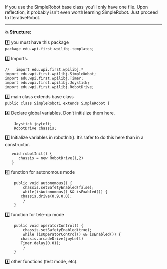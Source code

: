 If you use the SimpleRobot base class, you'll only have one file.
Upon reflection, it probably isn't even worth learning SimpleRobot. Just proceed to IterativeRobot.

----

**:boom: Structure:**

:one:  you must have this package<br>
`package edu.wpi.first.wpilibj.templates;`

:two: Imports.<br>
```
//   import edu.wpi.first.wpilibj.*;
import edu.wpi.first.wpilibj.SimpleRobot;
import edu.wpi.first.wpilibj.Timer;
import edu.wpi.first.wpilibj.Joystick;
import edu.wpi.first.wpilibj.RobotDrive;
```

:three: main class extends base class<br>
`public class SimpleRobot1 extends SimpleRobot {`

:four: Declare global variables. Don’t initialize them here.
```
    Joystick joyLeft;
    RobotDrive chassis;
```

:five: Initialize variables in robotInit(). It’s safer to do this here than in a constructor.
```
   void robotInit() { 
      chassis = new RobotDrive(1,2);
   }    
```

:six: function for autonomous mode
```
    public void autonomous() {
        chassis.setSafetyEnabled(false);
        while(isAutonomous() && isEnabled()) {
	   chassis.drive(0.9,0.0);           
        }
    }
```

:seven: function for tele-op mode
```
    public void operatorControl() {
        chassis.setSafetyEnabled(true);
        while (isOperatorControl() && isEnabled()) {
	   chassis.arcadeDrive(joyLeft);
	   Timer.delay(0.01);
        }
    }
```

:eight: other functions (test mode, etc).

